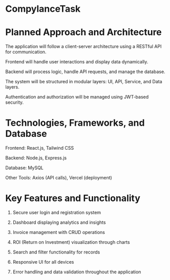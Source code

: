 # CompylanceTask
# Planned Approach and Architecture

The application will follow a client-server architecture using a RESTful API for communication.

Frontend will handle user interactions and display data dynamically.

Backend will process logic, handle API requests, and manage the database.

The system will be structured in modular layers: UI, API, Service, and Data layers.

Authentication and authorization will be managed using JWT-based security.

# Technologies, Frameworks, and Database

Frontend: React.js, Tailwind CSS

Backend: Node.js, Express.js

Database: MySQL

Other Tools: Axios (API calls), Vercel (deployment)

# Key Features and Functionality

1. Secure user login and registration system

2. Dashboard displaying analytics and insights

3. Invoice management with CRUD operations

4. ROI (Return on Investment) visualization through charts

5. Search and filter functionality for records

6. Responsive UI for all devices

7. Error handling and data validation throughout the application
